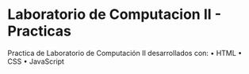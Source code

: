 # Laboratorio de Computacion II - Practicas
Practica de Laboratorio de Computación II desarrollados con:
• HTML
• CSS
• JavaScript
